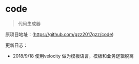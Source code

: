 # code
> 代码生成器

原项目地址：(https://github.com/gzz2017gzz/code)

更新日志：
* 2018/9/18 使用velocity 做为模板语言，模板和业务逻辑脱离
